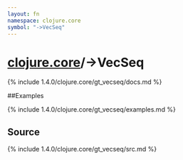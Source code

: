 ```yaml
---
layout: fn
namespace: clojure.core
symbol: "->VecSeq"
---
```


# [clojure.core](../)/->VecSeq

{% include 1.4.0/clojure.core/gt_vecseq/docs.md %}

##Examples

{% include 1.4.0/clojure.core/gt_vecseq/examples.md %}
## Source
{% include 1.4.0/clojure.core/gt_vecseq/src.md %}

